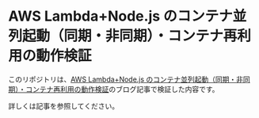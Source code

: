 # AWS Lambda+Node.js のコンテナ並列起動（同期・非同期）・コンテナ再利用の動作検証

このリポジトリは、[AWS Lambda\+Node\.js のコンテナ並列起動（同期・非同期）・コンテナ再利用の動作検証](https://www.grandream.jp/blog/understanding-aws-lambda-container/)のブログ記事で検証した内容です。

詳しくは記事を参照してください。
